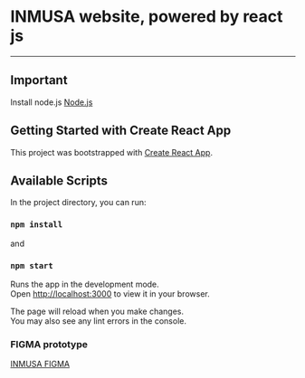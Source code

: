 # INMUSA website, powered by react js
---
## Important

Install node.js [Node.js](https://nodejs.org/en)

## Getting Started with Create React App

This project was bootstrapped with [Create React App](https://github.com/facebook/create-react-app).

## Available Scripts

In the project directory, you can run:

### `npm install`

and

### `npm start`

Runs the app in the development mode.\
Open [http://localhost:3000](http://localhost:3000) to view it in your browser.

The page will reload when you make changes.\
You may also see any lint errors in the console.

### FIGMA prototype
[INMUSA FIGMA](https://www.figma.com/file/OsB1sARfMQMmYwVBC03tZx/Proyecto-INMUSA?type=design&node-id=109%3A82&mode=design&t=HRKPxSkCTbYRLhrq-1 )